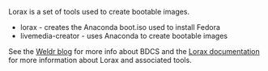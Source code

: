 Lorax is a set of tools used to create bootable images.

 * lorax - creates the Anaconda boot.iso used to install Fedora
 * livemedia-creator - uses Anaconda to create bootable images

See the [Weldr blog](https://weldr.io) for more info about BDCS and the [Lorax documentation](https://weldr.io/lorax) for more information about Lorax and associated tools.

